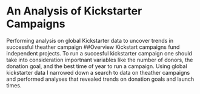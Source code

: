 # An Analysis of Kickstarter Campaigns
Performing analysis on global Kickstarter data to uncover trends in successful theather campaign 
##Overview 
Kickstart campaigns fund independent projects. To run a succesful kickstarter campaign one should take into consideration importnant variables like the number of donors, the donation goal, and the best time of year to run a campaign. Using global kickstarter data I narrowed down a search to data on theather campaigns and performed analyses that revealed trends on donation goals and launch times. 



